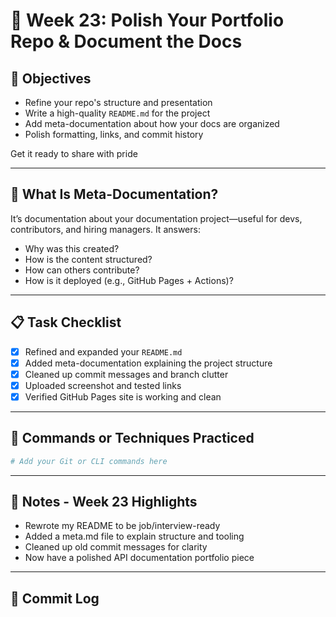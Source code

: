 # 📘 Week 23: Polish Your Portfolio Repo & Document the Docs

## 🎯 Objectives

- Refine your repo's structure and presentation
- Write a high-quality `README.md` for the project
- Add meta-documentation about how your docs are organized
- Polish formatting, links, and commit history

Get it ready to share with pride
  
---

## 🧠 What Is Meta-Documentation?

It’s documentation about your documentation project—useful for devs, contributors, and hiring managers. It answers:

- Why was this created?
- How is the content structured?
- How can others contribute?
- How is it deployed (e.g., GitHub Pages + Actions)?

---

## 📋 Task Checklist

- [x] Refined and expanded your `README.md`
- [x] Added meta-documentation explaining the project structure
- [x] Cleaned up commit messages and branch clutter
- [x] Uploaded screenshot and tested links
- [x] Verified GitHub Pages site is working and clean

---

## 🧪 Commands or Techniques Practiced

```bash
# Add your Git or CLI commands here
```

---

## 📝 Notes - Week 23 Highlights

- Rewrote my README to be job/interview-ready
- Added a meta.md file to explain structure and tooling
- Cleaned up old commit messages for clarity
- Now have a polished API documentation portfolio piece

---

## 🔁 Commit Log
